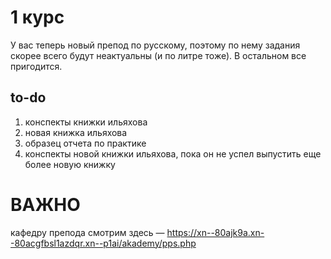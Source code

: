 # 1 курс
У вас теперь новый препод по русскому, поэтому по нему задания скорее всего будут неактуальны (и по литре тоже).
В остальном все пригодится.

## to-do
1. конспекты книжки ильяхова
2. новая книжка ильяхова
3. образец отчета по практике
4. конспекты новой книжки ильяхова, пока он не успел выпустить еще более новую книжку

# ВАЖНО
кафедру препода смотрим здесь ― https://xn--80ajk9a.xn--80acgfbsl1azdqr.xn--p1ai/akademy/pps.php
